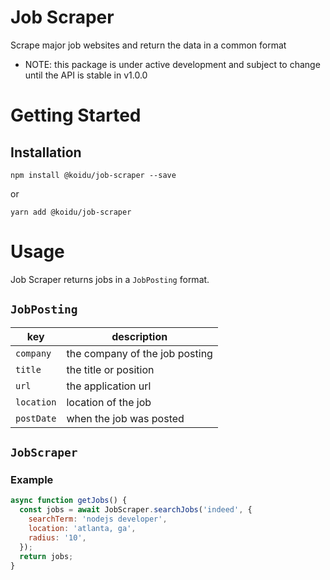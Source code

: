 # Job Scraper

Scrape major job websites and return the data in a common format

- NOTE: this package is under active development and subject to change until the API is stable in v1.0.0

# Getting Started

## Installation

```
npm install @koidu/job-scraper --save
```

or

```
yarn add @koidu/job-scraper
```

# Usage

Job Scraper returns jobs in a `JobPosting` format.

## `JobPosting`

| key        | description                    |
| ---------- | ------------------------------ |
| `company`  | the company of the job posting |
| `title`    | the title or position          |
| `url`      | the application url            |
| `location` | location of the job            |
| `postDate` | when the job was posted        |

## `JobScraper`

### Example

```javascript
async function getJobs() {
  const jobs = await JobScraper.searchJobs('indeed', {
    searchTerm: 'nodejs developer',
    location: 'atlanta, ga',
    radius: '10',
  });
  return jobs;
}
```
